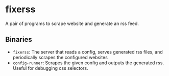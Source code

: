 # fixerss

A pair of programs to scrape website and generate an rss feed.

## Binaries

- `fixerss`: The server that reads a config, serves generated rss files,
             and periodically scrapes the configured websites
- `config-runner`: Scrapes the given config and outputs the generated rss.
                   Useful for debugging css selectors.